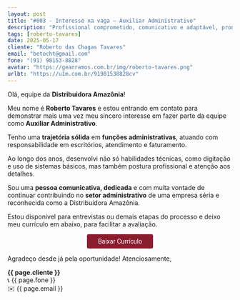 ```yaml
---
layout: post
title: "#003 - Interesse na vaga – Auxiliar Administrativo"
description: "Profissional comprometido, comunicativo e adaptável, pronto para agregar valor à equipe!"
tags: [roberto-tavares]
date: 2025-05-17
cliente: "Roberto das Chagas Tavares"
email: "betocht@gmail.com"
fone: "(91) 98153-8828"
avatar: "https://geanramos.com.br/img/roberto-tavares.png"
urlbt: "https://u1m.com.br/91981538828cv"
---
```

Olá, equipe da **Distribuidora Amazônia**!

Meu nome é **Roberto Tavares** e estou entrando em contato para demonstrar mais uma vez meu sincero interesse em fazer parte da equipe como **Auxiliar Administrativo**.

Tenho uma **trajetória sólida** em **funções administrativas**, atuando com responsabilidade em escritórios, atendimento e faturamento. 

Ao longo dos anos, desenvolvi não só habilidades técnicas, como digitação e uso de sistemas básicos, mas também postura profissional e atenção aos detalhes.

Sou uma **pessoa comunicativa, dedicada** e com muita vontade de continuar contribuindo no **setor administrativo** de uma empresa séria e reconhecida como a Distribuidora Amazônia.

Estou disponível para entrevistas ou demais etapas do processo e deixo meu currículo em abaixo, para facilitar a avaliação.


<center><a href="{{ page.urlbt }}" class="btn" style="display: inline-block;padding: 8px 25px;color: white;font-size: 14px;text-decoration: none;border-radius: 4px;text-align: center;cursor: pointer;display: inline-block;font-weight: 400;font-family: 'Roboto', Tahoma, Verdana, Segoe, sans-serif;background-color: #8a1c2f;">Baixar Currículo</a></center>

Agradeço desde já pela oportunidade!
Atenciosamente,

**{{ page.cliente }}**<br>
📞 {{ page.fone }}<br>
✉️ {{ page.email }}
